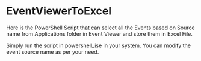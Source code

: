 # EventViewerToExcel
Here is the PowerShell Script that can select all the Events based on Source name from Applications folder in Event Viewer and store them in Excel File.

Simply run the script in powershell_ise in your system. You can modify the event source name as per your need.
